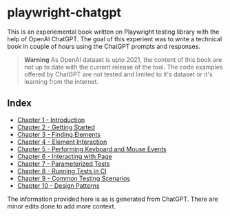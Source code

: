 # playwright-chatgpt

This is an experiemental book written on Playwright testing library with the help of OpenAI ChatGPT. 
The goal of this experient was to write a technical book in couple of hours using the ChatGPT prompts and responses.

> **Warning**
> As OpenAI dataset is upto 2021, the content of this book are not up to date with the current release of the tool.
> The code examples offered by ChatGPT are not tested and limited to it's dataset or it's learning from the internet.

## Index

- [Chapter 1 - Introduction](CHAPTER1.MD)
- [Chapter 2 - Getting Started](CHAPTER2.MD)
- [Chapter 3 - Finding Elements](CHAPTER3.MD)
- [Chapter 4 - Element Interaction](CHAPTER4.MD)
- [Chapter 5 - Performing Keyboard and Mouse Events](CHAPTER5.MD)
- [Chapter 6 - Interacting with Page](CHAPTER6.MD)
- [Chapter 7 - Parameterized Tests](CHAPTER7.MD)
- [Chapter 8 - Running Tests in CI](CHAPTER8.MD)
- [Chapter 9 - Common Testing Scenarios](CHAPTER9.MD)
- [Chapter 10 - Design Patterns](CHAPTER10.MD)

The information provided here is as is generated from ChatGPT. There are minor edits done to add more context.

